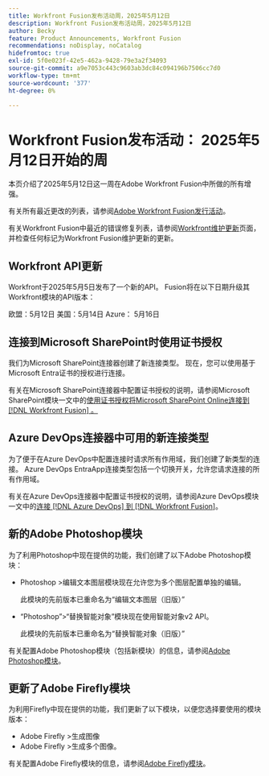 ```yaml
---
title: Workfront Fusion发布活动周，2025年5月12日
description: Workfront Fusion发布活动周，2025年5月12日
author: Becky
feature: Product Announcements, Workfront Fusion
recommendations: noDisplay, noCatalog
hidefromtoc: true
exl-id: 5f0e023f-42e5-462a-9428-79e3a2f34093
source-git-commit: a9e7053c443c9603ab3dc84c094196b7506cc7d0
workflow-type: tm+mt
source-wordcount: '377'
ht-degree: 0%

---
```


# Workfront Fusion发布活动： 2025年5月12日开始的周

本页介绍了2025年5月12日这一周在Adobe Workfront Fusion中所做的所有增强。

有关所有最近更改的列表，请参阅[Adobe Workfront Fusion发行活动](/help/workfront-fusion/fusion-product-releases/fusion-release-activity.md)。

有关Workfront Fusion中最近的错误修复列表，请参阅[Workfront维护更新](https://experienceleague.adobe.com/zh-hans/docs/workfront-known-issues/releases/current-updates)页面，并检查任何标记为Workfront Fusion维护更新的更新。

## Workfront API更新

Workfront于2025年5月5日发布了一个新的API。 Fusion将在以下日期升级其Workfront模块的API版本：

欧盟：5月12日
美国：5月14日
Azure： 5月16日

## 连接到Microsoft SharePoint时使用证书授权

我们为Microsoft SharePoint连接器创建了新连接类型。 现在，您可以使用基于Microsoft Entra证书的授权进行连接。

有关在Microsoft SharePoint连接器中配置证书授权的说明，请参阅Microsoft SharePoint模块一文中的[使用证书授权将Microsoft SharePoint Online连接到 [!DNL Workfront Fusion] 。](/help/workfront-fusion/references/apps-and-modules/third-party-connectors/sharepoint-modules.md#connect-microsoft-sharepoint-online-to-workfront-fusion-using-certificate-authorization)

## Azure DevOps连接器中可用的新连接类型

为了便于在Azure DevOps中配置连接时请求所有作用域，我们创建了新类型的连接。 Azure DevOps EntraApp连接类型包括一个切换开关，允许您请求连接的所有作用域。

有关在Azure DevOps连接器中配置证书授权的说明，请参阅Azure DevOps模块一文中的[连接 [!DNL Azure DevOps] 到 [!DNL Workfront Fusion]](/help/workfront-fusion/references/apps-and-modules/third-party-connectors/azure-dev-ops.md#connect-azure-devops-to-workfront-fusion)。

## 新的Adobe Photoshop模块

为了利用Photoshop中现在提供的功能，我们创建了以下Adobe Photoshop模块：

* Photoshop >编辑文本图层模块现在允许您为多个图层配置单独的编辑。

  此模块的先前版本已重命名为“编辑文本图层（旧版）”
* “Photoshop”>“替换智能对象”模块现在使用智能对象v2 API。

  此模块的先前版本已重命名为“替换智能对象（旧版）”

有关配置Adobe Photoshop模块（包括新模块）的信息，请参阅[Adobe Photoshop模块](/help/workfront-fusion/references/apps-and-modules/adobe-connectors/adobe-photoshop-modules.md)。

## 更新了Adobe Firefly模块

为利用Firefly中现在提供的功能，我们更新了以下模块，以便您选择要使用的模块版本：

* Adobe Firefly >生成图像
* Adobe Firefly >生成多个图像。

有关配置Adobe Firefly模块的信息，请参阅[Adobe Firefly模块](/help/workfront-fusion/references/apps-and-modules/adobe-connectors/adobe-firefly-modules.md)。
